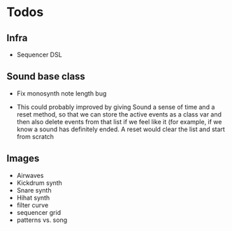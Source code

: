 # Todos



## Infra

- Sequencer DSL

## Sound base class
- Fix monosynth note length bug

- This could probably improved by giving Sound a sense of time and a reset method, so that we can store the active events as a class var and then also delete events from that list if we feel like it (for example, if we know a sound has definitely ended. A reset would clear the list and start from scratch

## Images

- Airwaves
- Kickdrum synth
- Snare synth
- Hihat synth
- filter curve
- sequencer grid
- patterns vs. song



